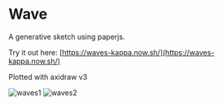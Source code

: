 # Wave

A generative sketch using paperjs.

Try it out here: [https://waves-kappa.now.sh/](https://waves-kappa.now.sh/)

Plotted with axidraw v3

![waves1](https://user-images.githubusercontent.com/26900172/147999516-7b1f12aa-56b0-46ab-8c16-64c91c152eb7.jpg)
![waves2](https://user-images.githubusercontent.com/26900172/147999521-d382609f-9a76-48ef-835b-4076c77be500.jpg)
